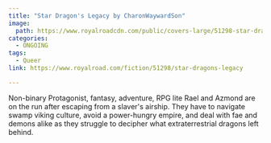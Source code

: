 ```yaml
---
title: "Star Dragon's Legacy by CharonWaywardSon"
image:
  path: https://www.royalroadcdn.com/public/covers-large/51298-star-dragons-legacy.jpg
categories:
  - ONGOING
tags:
  - Queer
link: https://www.royalroad.com/fiction/51298/star-dragons-legacy

---
```

Non-binary Protagonist, fantasy, adventure, RPG lite
Rael and Azmond are on the run after escaping from a slaver's airship. They have to navigate swamp viking culture, avoid a power-hungry empire, and deal with fae and demons alike as they struggle to decipher what extraterrestrial dragons left behind.

